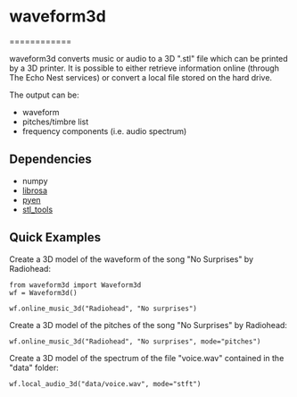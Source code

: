 # waveform3d

============

waveform3d converts music or audio to a 3D ".stl" file which can be printed by a 3D printer.
It is possible to either retrieve information online (through The Echo Nest services) or convert a local file stored on the hard drive.



The output can be:
  - waveform
  - pitches/timbre list
  - frequency components (i.e. audio spectrum)

## Dependencies

  - numpy
  - [librosa](https://github.com/bmcfee/librosa/)
  - [pyen](https://github.com/plamere/pyen/)
  - [stl_tools](https://github.com/thearn/stl_tools/)

## Quick Examples

Create a 3D model of the waveform of the song "No Surprises" by Radiohead:

	from waveform3d import Waveform3d
	wf = Waveform3d()

	wf.online_music_3d("Radiohead", "No surprises")

Create a 3D model of the pitches of the song "No Surprises" by Radiohead:

	wf.online_music_3d("Radiohead", "No surprises", mode="pitches")

Create a 3D model of the spectrum of the file "voice.wav" contained in the "data" folder:

	wf.local_audio_3d("data/voice.wav", mode="stft")